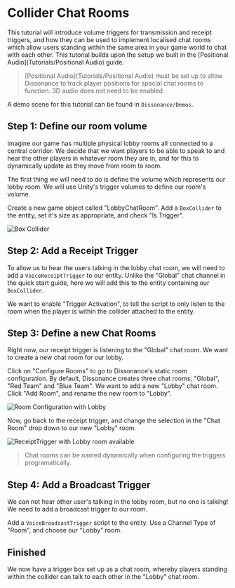 # Collider Chat Rooms

This tutorial will introduce volume triggers for transmission and receipt triggers, and how they can be used to implement localised chat rooms which allow users standing within the same area in your game world to chat with each other. This tutorial builds upon the setup we built in the [Positional Audio](Tutorials/Positional Audio) guide.

> [Positional Audio](Tutorials/Positional Audio) must be set up to allow Dissonance to track player positions for spacial chat rooms to function. 3D audio does not need to be enabled.

A demo scene for this tutorial can be found in `Dissonance/Demos`.

## Step 1: Define our room volume

Imagine our game has multiple physical lobby rooms all connected to a central corridor. We decide that we want players to be able to speak to and hear the other players in whatever room they are in, and for this to dynamically update as they move from room to room.

The first thing we will need to do is define the volume which represents our lobby room. We will use Unity's trigger volumes to define our room's volume.

Create a new game object called "LobbyChatRoom". Add a `BoxCollider` to the entity, set it's size as appropriate, and check "Is Trigger".

![Box Collider](images/BoxCollider.png)

## Step 2: Add a Receipt Trigger

To allow us to hear the users talking in the lobby chat room, we will need to add a `VoiceReceiptTrigger` to our entity. Unlike the "Global" chat channel in the quick start guide, here we will add this to the entity containing our `BoxCollider`.

We want to enable "Trigger Activation", to tell the script to only listen to the room when the player is within the collider attached to the entity.

## Step 3: Define a new Chat Rooms

Right now, our receipt trigger is listening to the "Global" chat room. We want to create a new chat room for our lobby.

Click on "Configure Rooms" to go to Dissonance's static room configuration. By default, Dissonance creates three chat rooms; "Global", "Red Team" and "Blue Team". We want to add a new "Lobby" chat room. Click "Add Room", and rename the new room to "Lobby".

![Room Configuration with Lobby](images/RoomConfiguration_Lobby.png)

Now, go back to the receipt trigger, and change the selection in the "Chat Room" drop down to our new "Lobby" room.

![ReceiptTrigger with Lobby room available](images/VoiceReceiptTrigger_LobbyRoom.png)

> Chat rooms can be named dynamically when configuring the triggers programatically.

## Step 4: Add a Broadcast Trigger

We can not hear other user's talking in the lobby room, but no one is talking! We need to add a broadcast trigger to our room.

Add a `VoiceBroadcastTrigger` script to the entity. Use a Channel Type of "Room", and choose our "Lobby" room.

## Finished

We now have a trigger box set up as a chat room, whereby players standing within the collider can talk to each other in the "Lobby" chat room.
